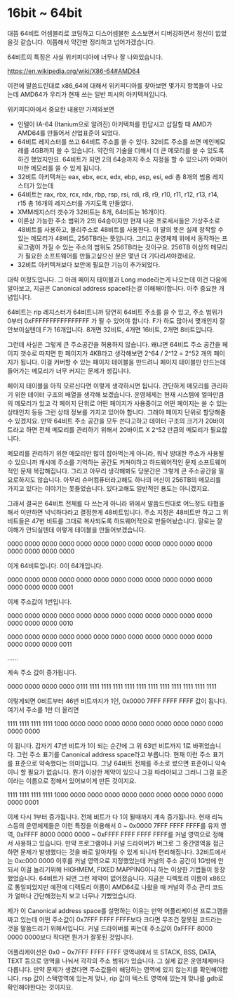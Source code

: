 # 16bit ~ 64bit

대뜸 64비트 어셈블리로 코딩하고 디스어셈블한 소스보면서 디버깅하면서 정신이 없었을것 같습니다. 이쯤해서 약간만 정리하고 넘어가겠습니다.

64비트의 특징은 사실 위키피디아에 너무나 잘 나와있습니다. 

https://en.wikipedia.org/wiki/X86-64#AMD64

이전에 말씀드린대로 x86_64에 대해서 위키피디아를 찾아보면 몇가지 항목들이 나오는데 AMD64가 우리가 현재 쓰는 일반 피시의 아키텍쳐입니다. 

위키피디아에서 중요한 내용만 가져와보면

* 인텔이 IA-64 (Itanium으로 알려진) 아키텍처를 한답시고 삽질할 때 AMD가 AMD64를 만들어서 산업표준이 되었다.
* 64비트 레지스터를 쓰고 64비트 주소를 쓸 수 있다. 32비트 주소를 쓰면 메인메모레를 4GB까지 쓸 수 있습니다. 약간의 기술을 더해서 더 큰 메모리를 쓸 수 있도록 하긴 했었지만요. 64비트가 되면 2의 64승까지 주소 지정을 할 수 있으니까 어마어마한 메모리를 쓸 수 있게 됩니다.
* 32비트 아키텍쳐는  eax, ebx, ecx, edx, ebp, esp, esi, edi 총 8개의 범용 레지스터가 있는데
* 64비트는 rax, rbx, rcx, rdx, rbp, rsp, rsi, rdi, r8, r9, r10, r11, r12, r13, r14, r15 총 16개의 레지스터를 가지도록 만들었다.
* XMM레지스터 갯수가 32비트는 8개, 64비트는 16개이다.
* 이론상 가능한 주소 범위가 2의 64승이지만 현재 나온 프로세서들은 가상주소로 48비트를 사용하고, 물리주소로 48비트를 사용한다. 이 말의 뜻은 실제 장착할 수 있는 메모리가 48비트, 256TB라는 뜻입니다. 그리고 운영체제 위에서 동작하는 프로그램이 가질 수 있는 주소의 범위도 256TB라는 것이구요. 256TB 이상의 메모리가 필요한 소프트웨어를 만들고싶으신 분은 몇년 더 기다리셔야겠네요.
* 32비트 아키텍쳐보다 보안에 필요한 기능이 추가되었다.

대략 이정도입니다. 그 아래 페이지 테이블과 Long mode라는게 나오는데 이건 다음에 알아보고, 지금은 Canonical address space라는걸 이해해야합니다. 아주 중요한 개념입니다.

64비트는 rip 레지스터가 64비트니까 당연히 64비트 주소를 쓸 수 있고, 주소 범위가 0부터 0xFFFFFFFFFFFFFFFF 가 될 수 있어야 합니다. F가 하도 많아서 몇개인지 잘 안보이실텐데 F가 16개입니다. 8개면 32비트, 4개면 16비트, 2개면 8비트입니다.

그런데 사실은 그렇게 큰 주소공간을 허용하지 않습니다. 왜냐면 64비트 주소 공간을 페이지 갯수로 따지면 한 페이지가 4KB라고 생각해보면 2^64 / 2^12 = 2^52 개의 페이지가 됩니다. 이걸 커버할 수 있는 페이지 테이블을 만드려니 페이지 테이블만 만드는데 들어가는 메모리가 너무 커지는 문제가 생깁니다.

페이지 테이블을 아직 모르신다면 이렇게 생각하시면 됩니다. 간단하게 메모리를 관리하기 위한 데이터 구조의 배열을 생각해 보겠습니다. 운영체제는 현재 시스템에 얼마만큼의 메모리가 있고 각 페이지 단위로 어떤 페이지가 사용중이고 어떤 페이지는 쓸 수 있는 상태인지 등등 그런 상태 정보를 가지고 있어야 합니다. 그래야 페이지 단위로 할당해줄 수 있겠지요. 만약 64비트 주소 공간을 모두 쓴다고하고 데이터 구조의 크기가 20바이트라고 하면 전체 메모리를 관리하기 위해서 20바이트 X 2^52 만큼의  메모리가 필요합니다.

메모리를 관리하기 위한 메모리만 많이 잡아먹는게 아니라, 워낙 방대한 주소가 사용될 수 있으니까 캐시에 주소를 기억하는 공간도 커져야하고 하드웨어적인 문제 소프트웨어적인 문제 복잡해집니다. 그리고 아무리 생각해봐도 당분간은 그렇게 큰 주소공간을 필요로하지도 않습니다. 아무리 슈퍼컴퓨터라고해도 하나의 머신이 256TB의 메모리를 가지고 있다는 이야기는 못들었습니다. 있다고해도 일반적인 용도는 아니겠지요.

그래서 결국은 64비트 전체를 다 쓰는게 아니라 위에서 말씀드린대로 어느정도 타협을 해서 이만하면 넉넉하다라고 결정한게 48비트입니다. 주소 지정은 48비트만 하고 그 위 비트들은 47번 비트를 그대로 복사되도록 하드웨어적으로 만들어놨습니다. 말로는 잘 이해가 안되실텐데 이렇게 테이블을 만들어보겠습니다.

0000 0000 0000 0000 0000 0000 0000 0000 0000 0000 0000 0000 0000 0000 0000 0000

이게 64비트입니다. 0이 64개입니다.

0000 0000 0000 0000 0000 0000 0000 0000 0000 0000 0000 0000 0000 0000 0000 0001

이제 주소값이 1번입니다.

0000 0000 0000 0000 0000 0000 0000 0000 0000 0000 0000 0000 0000 0000 0000 0010

0000 0000 0000 0000 0000 0000 0000 0000 0000 0000 0000 0000 0000 0000 0000 0011

......

계속 주소 값이 증가됩니다.

0000 0000 0000 0000 0111 1111 1111 1111 1111 1111 1111 1111 1111 1111 1111 1111

이렇게되면 0비트부터 46번 비트까지가 1인, 0x0000 7FFF FFFF FFFF 값이 됩니다. 여기서 주소를 1만 더 올리면

1111 1111 1111 1111 1000 0000 0000 0000 0000 0000 0000 0000 0000 0000 0000 0000

이 됩니다. 갑자기 47번 비트가 1이 되는 순간에 그 위 63번 비트까지 1로 바뀌었습니다.
그런 주소 표기를 Canonical address space라고 부릅니다. 현재 이런 주소 표기를 표준으로 약속했다는 의미입니다. 그냥 64비트 전체를 주소로 썼으면 표준이니 약속이니 할 필요가 없습니다. 뭔가 이상한 제약이 있으니 그걸 따라야되고 그러니 그걸 표준이라는 이름으로 정해서 있어보이게 만든 것이지요.

1111 1111 1111 1111 1000 0000 0000 0000 0000 0000 0000 0000 0000 0000 0000 0001

이제 다시 1부터 증가됩니다. 전체 비트가 다 1이 될때까지 계속 증가됩니다.
현재 리눅스등의 운영체제들은 이런 특징을 이용해서 0 ~ 0x0000 7FFF FFFF FFFF를 유저 영역, 0xFFFF 8000 0000 0000 ~ 0xFFFF FFFF FFFF FFFF를 커널 영역으로 정해서 사용하고 있습니다. 만약 프로그램이나 커널 드라이버가 버그로 그 중간영역을 접근하면 문제가 발생했다는 것을 바로 알아차릴 수 있게 되니까 편리해집니다. 32비트에서는 0xc000 0000 이후를 커널 영역으로 지정했었는데 커널의 주소 공간이 1G밖에 안되서 이걸 늘리기위해 HIGHMEM, FIXED MAPPING이니 하는 이상한 기법들이 등장했었습니다. 64비트가 되면 그런 제약이 없어졌습니다. 지금은 디렉토리 이름이 x86으로 통일되었지만 예전에 디렉토리 이름이 AMD64로 나왔을 때 커널의 주소 관리 코드가 얼마나 간단해졌는지 보고 너무나 기뻤었습니다.

제가 이 Canonical address space를 설명하는 이유는 만약 어플리케이션 프로그램을 짜고 있는데 어떤 주소값이 0x7FFF FFFF FFFF보다 크다면 무조건 잘못된 코드라는 것을 말씀드리기 위해서입니다. 커널 드라이버를 짜는데 주소값이 0xFFFF 8000 0000 0000보다 작다면 뭔가가 잘못된 것입니다.

어플리케이션은 0x0 ~ 0x7FFF FFFF FFFF 영역내에서 또 STACK, BSS, DATA, TEXT 등으로 영역을 나눠서 각각의 주소 범위가 있습니다. 그 실제 값은 운영체제마다 다릅니다. 만약 문제가 생겼다면 주소값들이 해당하는 영역에 있지 않는지를 확인해야합니다. rsp 값이 스택영역에 있는게 맞나, rip 값이 텍스트 영역에 있는게 맞나를 gdb로 확인해야한다는 것이지요.

